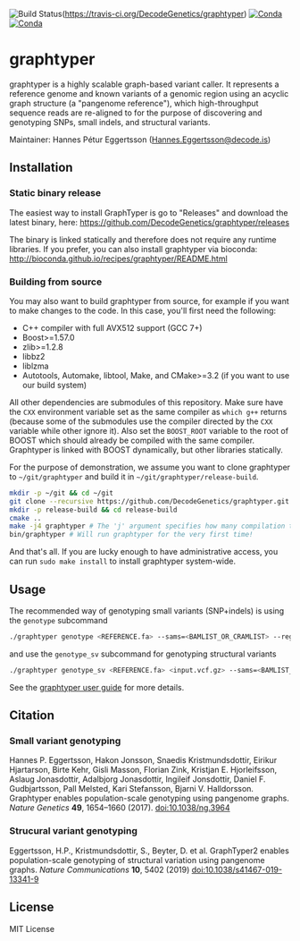 ![Build Status](https://github.com/github/docs/actions/workflows/ci_linux.yml/badge.svg)(https://travis-ci.org/DecodeGenetics/graphtyper) [![Conda](https://img.shields.io/conda/pn/bioconda/graphtyper?color=green)](http://bioconda.github.io/recipes/graphtyper/README.html) [![Conda](https://img.shields.io/conda/v/bioconda/graphtyper?color=green)](http://bioconda.github.io/recipes/graphtyper/README.html)

# graphtyper
graphtyper is a highly scalable graph-based variant caller. It represents a reference genome and known variants of a genomic region using an acyclic graph structure (a "pangenome reference"), which high-throughput sequence reads are re-aligned to for the purpose of discovering and genotyping SNPs, small indels, and structural variants.

Maintainer: Hannes Pétur Eggertsson (Hannes.Eggertsson@decode.is)


## Installation
### Static binary release
The easiest way to install GraphTyper is go to "Releases" and download the latest binary, here: https://github.com/DecodeGenetics/graphtyper/releases

The binary is linked statically and therefore does not require any runtime libraries. If you prefer, you can also install graphtyper via bioconda: http://bioconda.github.io/recipes/graphtyper/README.html

### Building from source
You may also want to build graphtyper from source, for example if you want to make changes to the code. In this case, you'll first need the following:
* C++ compiler with full AVX512 support (GCC 7+)
* Boost>=1.57.0
* zlib>=1.2.8
* libbz2
* liblzma
* Autotools, Automake, libtool, Make, and CMake>=3.2 (if you want to use our build system)

All other dependencies are submodules of this repository. Make sure have the `CXX` environment variable set as the same compiler as `which g++` returns (because some of the submodules use the compiler directed by the `CXX` variable while other ignore it). Also set the `BOOST_ROOT` variable to the root of BOOST which should already be compiled with the same compiler. Graphtyper is linked with BOOST dynamically, but other libraries statically.

For the purpose of demonstration, we assume you want to clone graphtyper to `~/git/graphtyper` and build it in `~/git/graphtyper/release-build`.

```sh
mkdir -p ~/git && cd ~/git
git clone --recursive https://github.com/DecodeGenetics/graphtyper.git graphtyper && cd graphtyper
mkdir -p release-build && cd release-build
cmake ..
make -j4 graphtyper # The 'j' argument specifies how many compilation threads to use, you can change this if you have more threads available. Also, the compilation will take awhile... consider getting coffee at this point.
bin/graphtyper # Will run graphtyper for the very first time!
```
And that's all. If you are lucky enough to have administrative access, you can run `sudo make install` to install graphtyper system-wide.


## Usage

The recommended way of genotyping small variants (SNP+indels) is using the `genotype` subcommand

```sh
./graphtyper genotype <REFERENCE.fa> --sams=<BAMLIST_OR_CRAMLIST> --region=<chrA:begin-end> --threads=<T>
```

and use the `genotype_sv` subcommand for genotyping structural variants

```sh
./graphtyper genotype_sv <REFERENCE.fa> <input.vcf.gz> --sams=<BAMLIST_OR_CRAMLIST> --region=<chrA:begin-end> --threads=<T>
```

See the [graphtyper user guide](https://github.com/DecodeGenetics/graphtyper/wiki/User-guide) for more details.


## Citation
### Small variant genotyping
Hannes P. Eggertsson, Hakon Jonsson, Snaedis Kristmundsdottir, Eirikur Hjartarson, Birte Kehr, Gisli Masson, Florian Zink, Kristjan E. Hjorleifsson, Aslaug Jonasdottir, Adalbjorg Jonasdottir, Ingileif Jonsdottir, Daniel F. Gudbjartsson, Pall Melsted, Kari Stefansson, Bjarni V. Halldorsson. Graphtyper enables population-scale genotyping using pangenome graphs. *Nature Genetics* **49**, 1654–1660 (2017). [doi:10.1038/ng.3964](http://dx.doi.org/10.1038/ng.3964)

### Strucural variant genotyping
Eggertsson, H.P., Kristmundsdottir, S., Beyter, D. et al. GraphTyper2 enables population-scale genotyping of structural variation using pangenome graphs. *Nature Communications* **10**, 5402 (2019) [doi:10.1038/s41467-019-13341-9](https://www.nature.com/articles/s41467-019-13341-9)


## License
MIT License
